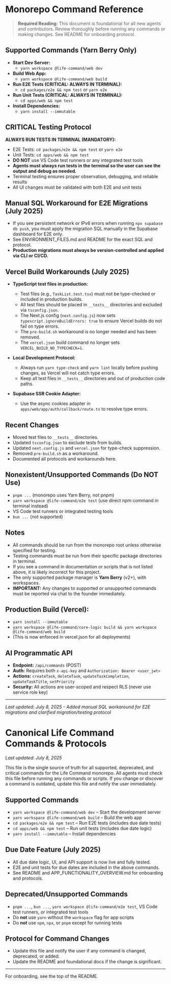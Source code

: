 # Monorepo Command Reference

> **Required Reading:** This document is foundational for all new agents and contributors. Review thoroughly before running any commands or making changes. See README for onboarding protocol.

## Supported Commands (Yarn Berry Only)

- **Start Dev Server:**
  - `yarn workspace @life-command/web dev`
- **Build Web App:**
  - `yarn workspace @life-command/web build`
- **Run E2E Tests (CRITICAL: ALWAYS IN TERMINAL):**
  - `cd packages/e2e && npm test` or `yarn e2e`
- **Run Unit Tests (CRITICAL: ALWAYS IN TERMINAL):**
  - `cd apps/web && npm test`
- **Install Dependencies:**
  - `yarn install --immutable`

## CRITICAL Testing Protocol

**ALWAYS RUN TESTS IN TERMINAL (MANDATORY):**
- E2E Tests: `cd packages/e2e && npm test` or `yarn e2e`
- Unit Tests: `cd apps/web && npm test`
- **DO NOT** use VS Code test runners or any integrated test tools
- **Agents must always run tests in the terminal so the user can see the output and debug as needed.**
- Terminal testing ensures proper observation, debugging, and reliable results
- All UI changes must be validated with both E2E and unit tests

## Manual SQL Workaround for E2E Migrations (July 2025)
- If you see persistent network or IPv6 errors when running `npx supabase db push`, you must apply the migration SQL manually in the Supabase dashboard for E2E only.
- See ENVIRONMENT_FILES.md and README for the exact SQL and protocol.
- **Production migrations must always be version-controlled and applied via CLI or CI/CD.**

## Vercel Build Workarounds (July 2025)

- **TypeScript test files in production:**
  - Test files (e.g., `TaskList.test.tsx`) must not be type-checked or included in production builds.
  - All test files should be placed in `__tests__` directories and excluded via `tsconfig.json`.
  - The Next.js config (`next.config.js`) now sets `typescript.ignoreBuildErrors: true` to ensure Vercel builds do not fail on type errors.
  - The `pre-build.sh` workaround is no longer needed and has been removed.
  - The `vercel.json` build command no longer sets `VERCEL_BUILD_NO_TYPECHECK=1`.

- **Local Development Protocol:**
  - Always run `yarn type-check` and `yarn lint` locally before pushing changes, as Vercel will not catch type errors.
  - Keep all test files in `__tests__` directories and out of production code paths.

- **Supabase SSR Cookie Adapter:**
  - Use the async cookies adapter in `apps/web/app/auth/callback/route.ts` to resolve type errors.

## Recent Changes
- Moved test files to `__tests__` directories.
- Updated `tsconfig.json` to exclude tests from builds.
- Updated `next.config.js` and `vercel.json` for type-check suppression.
- Removed `pre-build.sh` as a workaround.
- Documented all protocols and workarounds here.

## Nonexistent/Unsupported Commands (Do NOT Use)

- `pnpm ...` (monorepo uses Yarn Berry, not pnpm)
- `yarn workspace @life-command/e2e test` (use direct npm command in terminal instead)
- VS Code test runners or integrated testing tools
- `bun ...` (not supported)

## Notes
- All commands should be run from the monorepo root unless otherwise specified for testing.
- Testing commands must be run from their specific package directories in terminal.
- If you see a command in documentation or scripts that is not listed above, it is likely incorrect for this project.
- The only supported package manager is **Yarn Berry** (v2+), with workspaces.
- **IMPORTANT:** Any changes to supported or unsupported commands must be reported via chat to the founder immediately.

## Production Build (Vercel):
  - `yarn install --immutable`
  - `yarn workspace @life-command/core-logic build && yarn workspace @life-command/web build`
  - (This is now enforced in vercel.json for all deployments)

## AI Programmatic API
- **Endpoint:** `/api/commands` (POST)
- **Auth:** Requires both `x-api-key` and `Authorization: Bearer <user_jwt>`
- **Actions:** `createTask`, `deleteTask`, `updateTaskCompletion`, `updateTaskTitle`, `setPriority`
- **Security:** All actions are user-scoped and respect RLS (never use service role key)

---

_Last updated: July 8, 2025 - Added manual SQL workaround for E2E migrations and clarified migration/testing protocol_

# Canonical Life Command Commands & Protocols

_Last updated: July 8, 2025_

This file is the single source of truth for all supported, deprecated, and critical commands for the Life Command monorepo. All agents must check this file before running any commands or scripts. If you change or discover a command is outdated, update this file and notify the user immediately.

## Supported Commands
- `yarn workspace @life-command/web dev` – Start the development server
- `yarn workspace @life-command/web build` – Build the web app
- `cd packages/e2e && npm test` – Run E2E tests (includes due date tests)
- `cd apps/web && npm test` – Run unit tests (includes due date logic)
- `yarn install --immutable` – Install dependencies

## Due Date Feature (July 2025)
- All due date logic, UI, and API support is now live and fully tested.
- E2E and unit tests for due dates are included in the above commands.
- See README and APP_FUNCTIONALITY_OVERVIEW.md for onboarding and protocols.

## Deprecated/Unsupported Commands
- `pnpm ...`, `bun ...`, `yarn workspace @life-command/e2e test`, VS Code test runners, or integrated test tools
- Do **not** use `yarn` without the `workspace` flag for app scripts
- Do **not** use `npm`, `npx`, or `pnpm` except for running tests

## Protocol for Command Changes
- Update this file and notify the user if any command is changed, deprecated, or added.
- Update the README and foundational docs if the change is significant.

---

For onboarding, see the top of the README.
